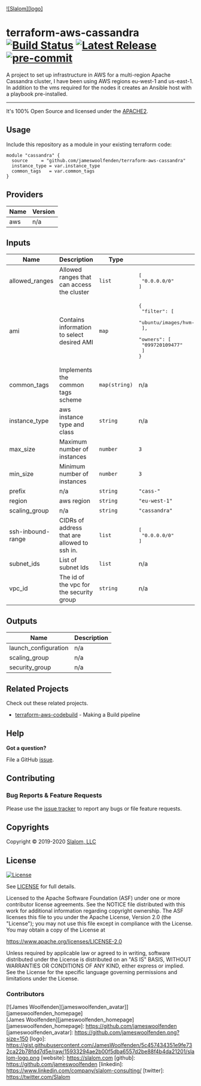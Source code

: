 
[![Slalom][logo]](https://slalom.com)

# terraform-aws-cassandra [![Build Status](https://travis-ci.com/JamesWoolfenden/terraform-aws-cassandra.svg?branch=master)](https://travis-ci.com/JamesWoolfenden/terraform-aws-cassandra) [![Latest Release](https://img.shields.io/github/release/JamesWoolfenden/terraform-aws-cassandra.svg)](https://github.com/JamesWoolfenden/terraform-aws-cassandra/releases/latest)[![pre-commit](https://img.shields.io/badge/pre--commit-enabled-brightgreen?logo=pre-commit&logoColor=white)](https://github.com/pre-commit/pre-commit)

A project to set up infrastructure in AWS for a multi-region Apache Cassandra cluster, I have been using AWS regions eu-west-1 and us-east-1.
In addition to the vms required for the nodes it creates an Ansible host with a playbook pre-installed.

---

It's 100% Open Source and licensed under the [APACHE2](LICENSE).

## Usage

Include this repository as a module in your existing terraform code:

```hcl
module "cassandra" {
  source     = "github.com/jameswoolfenden/terraform-aws-cassandra"
  instance_type = var.instance_type
  common_tags   = var.common_tags
}
```

<!-- BEGINNING OF PRE-COMMIT-TERRAFORM DOCS HOOK -->
## Providers

| Name | Version |
|------|---------|
| aws | n/a |

## Inputs

| Name | Description | Type | Default | Required |
|------|-------------|------|---------|:-----:|
| allowed\_ranges | Allowed ranges that can access the cluster | `list` | <pre>[<br>  "0.0.0.0/0"<br>]<br></pre> | no |
| ami | Contains information to select desired AMI | `map` | <pre>{<br>  "filter": [<br>    "ubuntu/images/hvm-ssd/ubuntu-bionic-18.04-amd64-server*"<br>  ],<br>  "owners": [<br>    "099720109477"<br>  ]<br>}<br></pre> | no |
| common\_tags | Implements the common tags scheme | `map(string)` | n/a | yes |
| instance\_type | aws instance type and class | `string` | n/a | yes |
| max\_size | Maximum number of instances | `number` | `3` | no |
| min\_size | Minimum number of instances | `number` | `3` | no |
| prefix | n/a | `string` | `"cass-"` | no |
| region | aws region | `string` | `"eu-west-1"` | no |
| scaling\_group | n/a | `string` | `"cassandra"` | no |
| ssh-inbound-range | CIDRs of address that are allowed to ssh in. | `list` | <pre>[<br>  "0.0.0.0/0"<br>]<br></pre> | no |
| subnet\_ids | List of subnet Ids | `list` | n/a | yes |
| vpc\_id | The id of the vpc for the security group | `string` | n/a | yes |

## Outputs

| Name | Description |
|------|-------------|
| launch\_configuration | n/a |
| scaling\_group | n/a |
| security\_group | n/a |

<!-- END OF PRE-COMMIT-TERRAFORM DOCS HOOK -->

## Related Projects

Check out these related projects.

- [terraform-aws-codebuild](https://github.com/jameswoolfenden/terraform-aws-codebuild) - Making a Build pipeline

## Help

**Got a question?**

File a GitHub [issue](https://github.com/jameswoolfenden/terraform-aws-cassandra/issues).

## Contributing

### Bug Reports & Feature Requests

Please use the [issue tracker](https://github.com/jameswoolfenden/terraform-aws-cassandra/issues) to report any bugs or file feature requests.

## Copyrights

Copyright © 2019-2020 [Slalom, LLC](https://slalom.com)

## License

[![License](https://img.shields.io/badge/License-Apache%202.0-blue.svg)](https://opensource.org/licenses/Apache-2.0)

See [LICENSE](LICENSE) for full details.

Licensed to the Apache Software Foundation (ASF) under one
or more contributor license agreements.  See the NOTICE file
distributed with this work for additional information
regarding copyright ownership.  The ASF licenses this file
to you under the Apache License, Version 2.0 (the
"License"); you may not use this file except in compliance
with the License.  You may obtain a copy of the License at

<https://www.apache.org/licenses/LICENSE-2.0>

Unless required by applicable law or agreed to in writing,
software distributed under the License is distributed on an
"AS IS" BASIS, WITHOUT WARRANTIES OR CONDITIONS OF ANY
KIND, either express or implied.  See the License for the
specific language governing permissions and limitations
under the License.

### Contributors

[![James Woolfenden][jameswoolfenden_avatar]][jameswoolfenden_homepage]<br/>[James Woolfenden][jameswoolfenden_homepage]
[jameswoolfenden_homepage]: https://github.com/jameswoolfenden
[jameswoolfenden_avatar]: https://github.com/jameswoolfenden.png?size=150
[logo]: https://gist.githubusercontent.com/JamesWoolfenden/5c457434351e9fe732ca22b78fdd7d5e/raw/15933294ae2b00f5dba6557d2be88f4b4da21201/slalom-logo.png
[website]: https://slalom.com
[github]: https://github.com/jameswoolfenden
[linkedin]: https://www.linkedin.com/company/slalom-consulting/
[twitter]: https://twitter.com/Slalom

[share_twitter]: https://twitter.com/intent/tweet/?text=terraform-aws-cassandra&url=https://github.com/jameswoolfenden/terraform-aws-cassandra
[share_linkedin]: https://www.linkedin.com/shareArticle?mini=true&title=terraform-aws-cassandra&url=https://github.com/jameswoolfenden/terraform-aws-cassandra
[share_reddit]: https://reddit.com/submit/?url=https://github.com/jameswoolfenden/terraform-aws-cassandra
[share_facebook]: https://facebook.com/sharer/sharer.php?u=https://github.com/jameswoolfenden/terraform-aws-cassandra
[share_email]: mailto:?subject=terraform-aws-cassandra&body=https://github.com/jameswoolfenden/terraform-aws-cassandra
